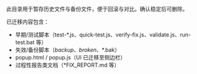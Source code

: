 此目录用于暂存历史文件与备份文件，便于回滚与对比。确认稳定后可删除。

已迁移内容包含：
- 早期/测试脚本（test-*.js、quick-test.js、verify-fix.js、validate.js、run-test.bat 等）
- 失效/备份脚本（*backup*、*broken*、*.bak）
- popup.html / popup.js（UI 已迁移至侧边栏）
- 过程性报告类文档（*FIX_REPORT.md 等）